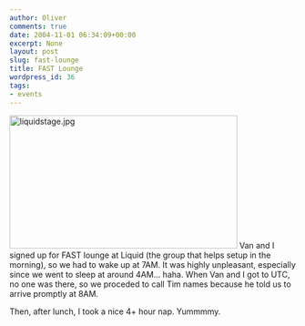 ```yaml
---
author: Oliver
comments: true
date: 2004-11-01 06:34:09+00:00
excerpt: None
layout: post
slug: fast-lounge
title: FAST Lounge
wordpress_id: 36
tags:
- events
---
```


<img alt="liquidstage.jpg" src="http://www.oliverweb.com/images05/blog/liquidstage.jpg" width="400" height="234" />
Van and I signed up for FAST lounge at Liquid (the group that helps setup in the morning), so we had to wake up at 7AM.  It was highly unpleasant, especially since we went to sleep at around 4AM... haha.  When Van and I got to UTC, no one was there, so we proceded to call Tim names because he told us to arrive promptly at 8AM.

Then, after lunch, I took a nice 4+ hour nap. Yummmmy.